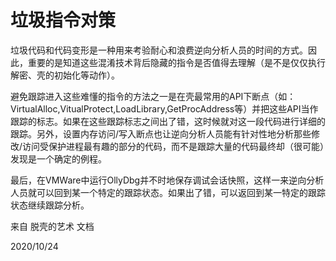 # 垃圾指令对策

垃圾代码和代码变形是一种用来考验耐心和浪费逆向分析人员的时间的方式。因此，重要的是知道这些混淆技术背后隐藏的指令是否值得去理解（是不是仅仅执行解密、壳的初始化等动作）。  

避免跟踪进入这些难懂的指令的方法之一是在壳最常用的API下断点（如：VirtualAlloc,VitualProtect,LoadLibrary,GetProcAddress等）并把这些API当作跟踪的标志。如果在这些跟踪标志之间出了错，这时候就对这一段代码进行详细的跟踪。另外，设置内存访问/写入断点也让逆向分析人员能有针对性地分析那些修改/访问受保护进程最有趣的部分的代码，而不是跟踪大量的代码最终却（很可能）发现是一个确定的例程。  

最后，在VMWare中运行OllyDbg并不时地保存调试会话快照，这样一来逆向分析人员就可以回到某一个特定的跟踪状态。如果出了错，可以返回到某一特定的跟踪状态继续跟踪分析。  


来自 脱壳的艺术 文档  


2020/10/24  
